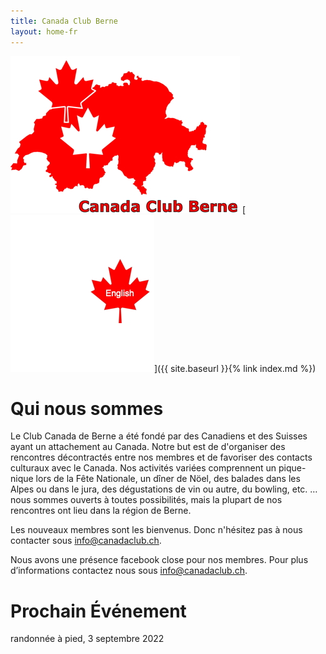 ```yaml
---
title: Canada Club Berne
layout: home-fr
---
```


![logo](images/canadaclubbernelogo.jpg) [![logo](images/maple-leaf-english.jpg)]({{ site.baseurl }}{% link index.md %})

# Qui nous sommes

Le Club Canada de Berne a été fondé par des Canadiens et des Suisses ayant un attachement au Canada. Notre but est de d'organiser des rencontres décontractés entre nos membres et de favoriser des contacts culturaux avec le Canada. Nos activités variées comprennent un pique-nique lors de la Fête Nationale, un dîner de Nöel, des balades dans les Alpes ou dans le jura, des dégustations de vin ou autre, du bowling, etc. … nous sommes ouverts à toutes possibilités, mais la plupart de nos rencontres ont lieu dans la région de Berne.

Les nouveaux membres sont les bienvenus. Donc n'hésitez pas à nous contacter sous [info@canadaclub.ch](mailto:info@canadaclub.ch).

Nous avons une présence  facebook close pour nos membres. Pour plus d’informations contactez nous sous [info@canadaclub.ch](mailto:info@canadaclub.ch).

# Prochain Événement

randonnée à pied, 3 septembre 2022

